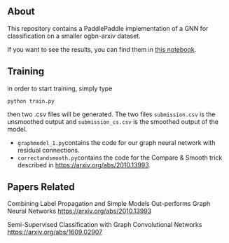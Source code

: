## About
This repository contains a PaddlePaddle implementation of a GNN for classification on a smaller ogbn-arxiv dataset. 
  
  
If you want to see the results, you can find them in [this notebook](resgcn.ipynb). 

## Training
in order to start training, simply type 
```
python train.py
```
then two .csv files will be generated. The two files
`submission.csv` is the unsmoothed output and `submission_cs.csv` is the smoothed output of the model.

- `graphmodel_1.py`contains the code for our graph neural network with residual connections.  
- `correctandsmooth.py`contains the code for the Compare & Smooth trick described in https://arxiv.org/abs/2010.13993.


## Papers Related
Combining Label Propagation and Simple Models Out-performs Graph Neural Networks
https://arxiv.org/abs/2010.13993

Semi-Supervised Classification with Graph Convolutional Networks
https://arxiv.org/abs/1609.02907

